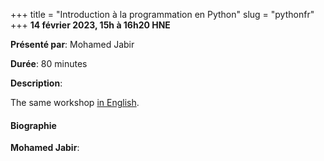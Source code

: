 +++
title = "Introduction à la programmation en Python"
slug = "pythonfr"
+++
**14 février 2023, 15h à 16h20 HNE**

**Présenté par**: Mohamed Jabir

**Durée**: 80 minutes

**Description**:

The same workshop [in English](/python).

#### Biographie

**Mohamed Jabir**:

<!-- {{< vimeo 690948795 >}} -->
<!-- <br> -->

<!-- - [Watch this session on Vimeo](https://vimeo.com/690948795) -->
